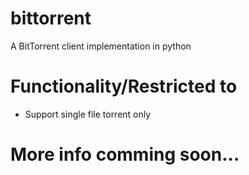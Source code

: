 # bittorrent
A BitTorrent client implementation in python
# Functionality/Restricted to
* Support single file torrent only
# More info comming soon...
